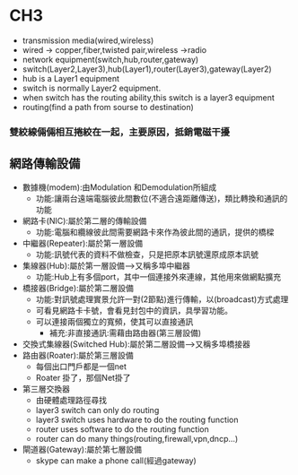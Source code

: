 # CH3
* transmission media(wired,wireless)
* wired -> copper,fiber,twisted pair,wireless ->radio
* network equipment(switch,hub,router,gateway)
* switch(Layer2,Layer3),hub(Layer1),router(Layer3),gateway(Layer2)
* hub is a Layer1 equipment
* switch is normally Layer2 equipment.
* when switch has the routing ability,this switch is a layer3 equipment
* routing(find a path from sourse to destination)

### 雙絞線倆倆相互捲絞在一起，主要原因，抵銷電磁干擾

## 網路傳輸設備
* 數據機(modem):由Modulation 和Demodulation所組成
  * 功能:讓兩台遠端電腦彼此間數位(不適合遠距離傳送)，類比轉換和通訊的功能
* 網路卡(NIC):屬於第二層的傳輸設備
  * 功能:電腦和纜線彼此間需要網路卡來作為彼此間的通訊，提供的橋樑
* 中繼器(Repeater):屬於第一層設備
  * 功能:訊號代表的資料不做檢查，只是把原本訊號還原成原本訊號
* 集線器(Hub):屬於第一層設備-->又稱多埠中繼器
  * 功能:Hub上有多個port，其中一個連接外來連線，其他用來做網點擴充
* 橋接器(Bridge):屬於第二層設備
  * 功能:對訊號處理實景允許一對(2節點)進行傳輸，以(broadcast)方式處理
  * 可看見網路卡卡號，會看見封包中的資訊，具學習功能。
  * 可以連接兩個獨立的寬頻，使其可以直接通訊
     * 補充:非直接通訊:需藉由路由器(第三層設備)
* 交換式集線器(Switched Hub):屬於第二層設備-->又稱多埠橋接器
* 路由器(Roater):屬於第三層設備
  * 每個出口門戶都是一個net
  * Roater 掛了，那個Net掛了
* 第三層交換器
  * 由硬體處理路徑尋找
  * layer3 switch can only do routing
  * layer3 switch uses hardware to do the routing function
  * router uses software to do the routing function
  * router can do many things(routing,firewall,vpn,dncp...)
* 閘道器(Gateway):屬於第七層設備
  * skype can make a phone call(經過gateway)
